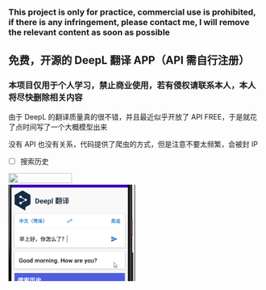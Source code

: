 
### This project is only for practice, commercial use is prohibited, if there is any infringement, please contact me, I will remove the relevant content as soon as possible


## 免费，开源的 DeepL 翻译 APP（API 需自行注册）

### 本项目仅用于个人学习，禁止商业使用，若有侵权请联系本人，本人将尽快删除相关内容

由于 DeepL 的翻译质量真的很不错，并且最近似乎开放了 API FREE，于是就花了点时间写了一个大概模型出来

没有 API 也没有关系，代码提供了爬虫的方式，但是注意不要太频繁，会被封 IP

- [ ] 搜索历史


<img src = "demo.gif" width="50%" height="50%"> <img src = "demo2.gif" width="50%" height="50%">
